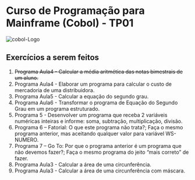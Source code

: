 # Curso de Programação para Mainframe (Cobol) - TP01
![cobol-Logo](https://1.bp.blogspot.com/-k8Lb2XeAARA/VxlxJZ5vX3I/AAAAAAAARrM/kuLTUZq8Zhc-8hvLWWi01uk5BY9fUcS0wCLcB/s1600/BANNER.jpg)

## Exercícios a serem feitos

1. ~~Programa Aula4 - Calcular a média aritmética das notas bimestrais de um aluno.~~
2. Programa Aula4 - Elaborar um programa para calcular o custo de mercadoria de uma distribuidora. 
3. Programa Aula5 - Calcular a equação do segundo grau.
4. Programa Aula6 - Transformar o programa de Equação do Segundo Grau em um programa estruturado.
5. Programa 5 - Desenvolver um programa que receba 2 variáveis numéricas inteiras e informe: soma, subtração, multiplicação, divisão.
6. Programa 6 – Fatorial:  O que este programa não trata?; Faça o mesmo programa anterior, mas aceitando qualquer valor para variável WS-NUMERO.
7. Programa 7 – Go To:  Por que o programa anterior é um programa que não devemos fazer?; Faça o mesmo programa do jeito “mais correto” de fazer.
8. Programa Aula3 -  Calcular a área de uma circunferência.
9. Programa Aula3 - Calcular a área de uma circunferência com máscara.
